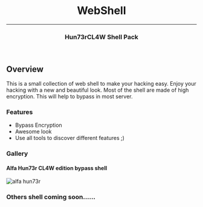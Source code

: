<h1 align="center">
  <br>
  WebShell
  <br>
</h1>
<hr>
<h3 align="center">
  Hun73rCL4W Shell Pack
 </h3>
<br>
<h2>
  Overview
</h2>
  This is a small collection of web shell to make your hacking easy. Enjoy your hacking with a new and beautiful look. Most of the shell are made of high encryption. This will help to bypass in most server.  

<br>


### Features
- Bypass Encryption
- Awesome look
- Use all tools to discover different features ;)

### Gallery

#### Alfa Hun73r CL4W edition bypass shell
![alfa hun73r](https://i.imgur.com/266JcVA.png)



### Others shell coming soon......
